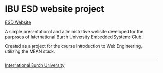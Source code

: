 # IBU ESD website project

[ESD Website](https://esd-website.herokuapp.com)

A simple presentational and administrative website developed for the purposes of International Burch University Embedded Systems Club.

Created as a project for the course Introduction to Web Engineering, utilizing the MEAN stack.

---
[International Burch University](http://www.ibu.edu.ba) 
